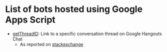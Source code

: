 # List of bots hosted using Google Apps Script

- [getThreadID](Bot/getThreadID.gs): Link to a specific conversation thread on Google Hangouts Chat
  - As reported on [stackexchange](https://webapps.stackexchange.com/questions/117392/get-link-to-specific-conversation-thread-and-or-message-in-a-chat-room-in-google)
